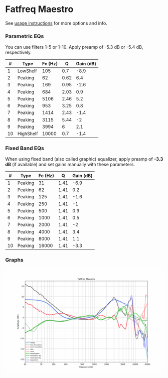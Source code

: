 # Fatfreq Maestro
See [usage instructions](https://github.com/jaakkopasanen/AutoEq#usage) for more options and info.

### Parametric EQs
You can use filters 1-5 or 1-10. Apply preamp of -5.3 dB or -5.4 dB, respectively.

|   # | Type      |   Fc (Hz) |    Q |   Gain (dB) |
|-----|-----------|-----------|------|-------------|
|   1 | LowShelf  |       105 | 0.7  |        -8.9 |
|   2 | Peaking   |        62 | 0.62 |         6.4 |
|   3 | Peaking   |       169 | 0.95 |        -2.6 |
|   4 | Peaking   |       684 | 2.03 |         0.9 |
|   5 | Peaking   |      5106 | 2.46 |         5.2 |
|   6 | Peaking   |       953 | 3.25 |         0.8 |
|   7 | Peaking   |      1414 | 2.43 |        -1.4 |
|   8 | Peaking   |      3115 | 5.44 |        -2   |
|   9 | Peaking   |      3994 | 6    |         2.1 |
|  10 | HighShelf |     10000 | 0.7  |        -1.4 |

### Fixed Band EQs
When using fixed band (also called graphic) equalizer, apply preamp of **-3.3 dB** (if available) and set gains manually with these parameters.

|   # | Type    |   Fc (Hz) |    Q |   Gain (dB) |
|-----|---------|-----------|------|-------------|
|   1 | Peaking |        31 | 1.41 |        -6.9 |
|   2 | Peaking |        62 | 1.41 |         0.2 |
|   3 | Peaking |       125 | 1.41 |        -1.6 |
|   4 | Peaking |       250 | 1.41 |        -1   |
|   5 | Peaking |       500 | 1.41 |         0.9 |
|   6 | Peaking |      1000 | 1.41 |         0.5 |
|   7 | Peaking |      2000 | 1.41 |        -2   |
|   8 | Peaking |      4000 | 1.41 |         3.4 |
|   9 | Peaking |      8000 | 1.41 |         1.1 |
|  10 | Peaking |     16000 | 1.41 |        -3.3 |

### Graphs
![](./Fatfreq%20Maestro.png)
